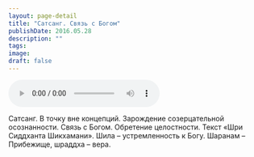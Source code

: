 ```yaml
---
layout: page-detail
title: "Сатсанг. Связь с Богом"
publishDate: 2016.05.28
description: ""
tags:
image:
draft: false
---
```


<audio title="2016.05.28 - Сатсанг. Связь с Богом.mp3" src="/upload/iblock/2dc/2dc2644749e86ff2cd553c483867deb5.mp3" controls=""></audio>

 Сатсанг. В точку вне концепций. Зарождение созерцательной осознанности. Связь с Богом. Обретение целостности. Текст «Шри Сиддханта Шикхамани». Шила – устремленность к Богу. Шаранам – Прибежище, шраддха – вера. 

  
